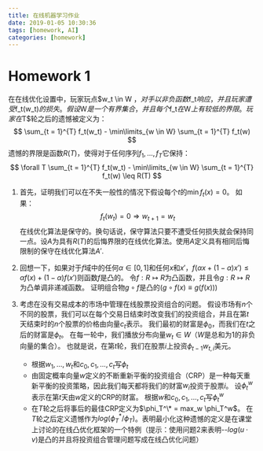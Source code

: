 ```yaml
---
title: 在线机器学习作业
date: 2019-01-05 10:30:36
tags: [homework, AI]
categories: [homework]
---
```


# Homework 1

在在线优化设置中，玩家玩点$w_t \in W $，对手以非负函数$f_t$响应，并且玩家遭受$f_t(w_t)$的损失。 假设$W$是一个有界集合，并且每个$f_t$在$W$上有较低的界限。玩家在$T$轮之后的遗憾被定义为：
$$ \sum_{t = 1}^{T} f_t(w_t) - \min\limits_{w \in W} \sum_{t = 1}^{T} f_t(w) $$
遗憾的界限是函数$R(T)$，使得对于任何序列$f_1, ..., f_T$它保持：
$$ \forall T \sum_{t = 1}^{T} f_t(w_t) - \min\limits_{w \in W} \sum_{t = 1}^{T} f_t(w) \leq R(T) $$
1. 首先，证明我们可以在不失一般性的情况下假设每个$t$的$\min f_t(x) = 0$。
如果：
$$ f_t(w_t) = 0 \Rightarrow w_{t + 1} = w_t $$
在线优化算法是保守的。换句话说，保守算法只要不遭受任何损失就会保持同一点。设$A$为具有$R(T)$的后悔界限的在线优化算法。使用$A$定义具有相同后悔限制的保守在线优化算法$A'$.

2. 回想一下，如果对于$f$域中的任何$\alpha \in [0, 1]$和任何$x$和$x'$，$f(\alpha x + (1 - \alpha)x') \leq \alpha f(x) + (1 - \alpha) f(x')$则函数$f$是凸的。 令$f: R \mapsto R$为凸函数，并且令$g: R \mapsto R$为凸单调非递减函数。 证明组合物$g \circ f$是凸的$(g \circ f(x) \equiv g(f(x)))$

3. 考虑在没有交易成本的市场中管理在线股票投资组合的问题。 假设市场有$n$个不同的股票，我们可以在每个交易日结束时改变我们的投资组合，并且在第$t$天结束时的$n$个股票的价格由向量$c_t$表示。 我们最初的财富是$\phi_0$，而我们在$t$之后的财富是$\phi_t$。 在每一轮中，我们播放分布向量$w_t \in W$（$W$是总和为1的非负向量的集合）。 也就是说，在第$t$轮，我们在股票$i$上投资$\phi_{t - 1}w_{t, i}$美元。
   - 根据$w_1, ..., w_t$和$c_0, c_1, ..., c_t$写$\phi_t$
   - 由固定概率向量$w$定义的不断重新平衡的投资组合（CRP）是一种每天重新平衡的投资策略，因此我们每天都将我们的财富$w_i$投资于股票$i$。 设$\phi_t^w$表示在第$t$天由$w$定义的CRP的财富。 根据$w$和$c_0, c_1, ..., c_t$写$\phi_t^w$
   - 在$T$轮之后将事后的最佳CRP定义为$\phi_T^\* = max_w \phi_T^w$。 在$T$轮之后定义遗憾作为$log(\phi_T^* / \phi_T)$。表明最小化这种遗憾的定义是在课堂上讨论的在线凸优化框架的一个特例（提示：使用问题2来表明--$log(u \cdot v)$是凸的并且将投资组合管理问题写成在线凸优化问题）